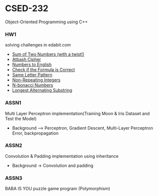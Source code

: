 # CSED-232
Object-Oriented Programming using C++


### HW1
solving challenges in edabit.com
- [Sum of Two Numbers (with a twist!)](https://edabit.com/challenge/jrELHJmpQfkF5eED4)
- [Atbash Cipher](https://edabit.com/challenge/977xgdi57bp23ibz5)
- [Numbers to English](https://edabit.com/challenge/EwJeurw9P2hksr7E4)
- [Check if the Formula is Correct](https://edabit.com/challenge/gvcmR4McLyia2PDac)
- [Same Letter Pattern](https://edabit.com/challenge/WxcHKJAuCDDmGbDWN)
- [Non-Repeating Integers](https://edabit.com/challenge/SJLZ6thTfCsFWgvYv)
- [N-bonacci Numbers](https://edabit.com/challenge/EkfpmCrKNoMbahwt3)
- [Longest Alternating Substring](https://edabit.com/challenge/R95FfS8PGtsCLxnKH)

### ASSN1
Multi Layer Perceptron implementation(Training Moon & Iris Dataset and Test the Model)
- Background –> Perceptron, Gradient Descent, Multi-Layer Perceptron Error, backpropagation
 
### ASSN2
Convolution & Padding implementation using inheritance
- Background -> Convolution and padding

### ASSN3
BABA IS YOU puzzle game program (Polymorphism)
